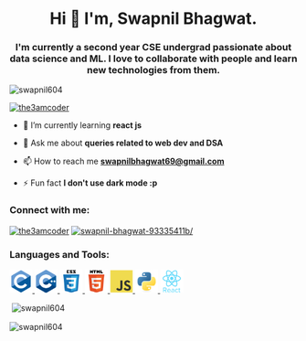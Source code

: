 <h1 align="center">Hi 👋 I'm, Swapnil Bhagwat.</h1>
<h3 align="center">I'm currently a second year CSE undergrad passionate about data science and ML. I love to collaborate with people and learn new technologies from them.</h3>

<p align="left"> <img src="https://komarev.com/ghpvc/?username=swapnil604&label=Profile%20views&color=0e75b6&style=flat" alt="swapnil604" /> </p>

<p align="left"> <a href="https://twitter.com/the3amcoder" target="blank"><img src="https://img.shields.io/twitter/follow/the3amcoder?logo=twitter&style=for-the-badge" alt="the3amcoder" /></a> </p>

- 🌱 I’m currently learning **react js**

- 💬 Ask me about **queries related to web dev and DSA**

- 📫 How to reach me **swapnilbhagwat69@gmail.com**

- ⚡ Fun fact **I don't use dark mode :p**

<h3 align="left">Connect with me:</h3>
<p align="left">
<a href="https://twitter.com/the3amcoder" target="blank"><img align="center" src="https://raw.githubusercontent.com/rahuldkjain/github-profile-readme-generator/master/src/images/icons/Social/twitter.svg" alt="the3amcoder" height="30" width="40" /></a>
<a href="https://linkedin.com/in/swapnil-bhagwat-93335411b/" target="blank"><img align="center" src="https://raw.githubusercontent.com/rahuldkjain/github-profile-readme-generator/master/src/images/icons/Social/linked-in-alt.svg" alt="swapnil-bhagwat-93335411b/" height="30" width="40" /></a>
</p>

<h3 align="left">Languages and Tools:</h3>
<p align="left"> <a href="https://www.cprogramming.com/" target="_blank"> <img src="https://raw.githubusercontent.com/devicons/devicon/master/icons/c/c-original.svg" alt="c" width="40" height="40"/> </a> <a href="https://www.w3schools.com/cpp/" target="_blank"> <img src="https://raw.githubusercontent.com/devicons/devicon/master/icons/cplusplus/cplusplus-original.svg" alt="cplusplus" width="40" height="40"/> </a> <a href="https://www.w3schools.com/css/" target="_blank"> <img src="https://raw.githubusercontent.com/devicons/devicon/master/icons/css3/css3-original-wordmark.svg" alt="css3" width="40" height="40"/> </a> <a href="https://www.w3.org/html/" target="_blank"> <img src="https://raw.githubusercontent.com/devicons/devicon/master/icons/html5/html5-original-wordmark.svg" alt="html5" width="40" height="40"/> </a> <a href="https://developer.mozilla.org/en-US/docs/Web/JavaScript" target="_blank"> <img src="https://raw.githubusercontent.com/devicons/devicon/master/icons/javascript/javascript-original.svg" alt="javascript" width="40" height="40"/> </a> <a href="https://www.python.org" target="_blank"> <img src="https://raw.githubusercontent.com/devicons/devicon/master/icons/python/python-original.svg" alt="python" width="40" height="40"/> </a> <a href="https://reactjs.org/" target="_blank"> <img src="https://raw.githubusercontent.com/devicons/devicon/master/icons/react/react-original-wordmark.svg" alt="react" width="40" height="40"/> </a> </p>

<p>&nbsp;<img align="center" src="https://github-readme-stats.vercel.app/api?username=swapnil604&show_icons=true&title_color=000000&locale=en" alt="swapnil604" /></p>

<p><img align="center" src="https://github-readme-streak-stats.herokuapp.com/?user=swapnil604&" alt="swapnil604" /></p>

